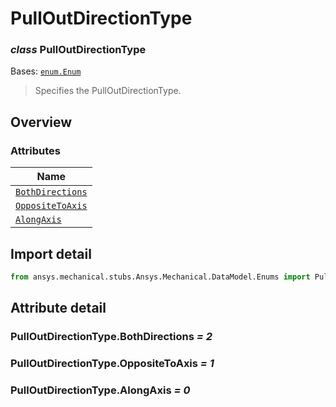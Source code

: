 # PullOutDirectionType

<a id="PullOutDirectionType"></a>

### *class* PullOutDirectionType

Bases: [`enum.Enum`](https://docs.python.org/3/library/enum.html#enum.Enum)

> Specifies the PullOutDirectionType.

> <!-- !! processed by numpydoc !! -->

<a id="overview"></a>

## Overview

### Attributes

| Name |
| ------------------------------------------------------------ |
| [`BothDirections`](#PullOutDirectionType.BothDirections) |
| [`OppositeToAxis`](#PullOutDirectionType.OppositeToAxis) |
| [`AlongAxis`](#PullOutDirectionType.AlongAxis) |

<a id="import-detail"></a>

## Import detail

```python
from ansys.mechanical.stubs.Ansys.Mechanical.DataModel.Enums import PullOutDirectionType
```

<a id="attribute-detail"></a>

## Attribute detail

<a id="PullOutDirectionType.BothDirections"></a>

### PullOutDirectionType.BothDirections *= 2*

<a id="PullOutDirectionType.OppositeToAxis"></a>

### PullOutDirectionType.OppositeToAxis *= 1*

<a id="PullOutDirectionType.AlongAxis"></a>

### PullOutDirectionType.AlongAxis *= 0*
